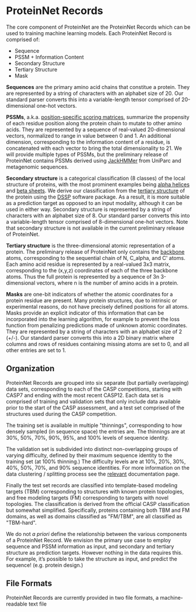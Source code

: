 # ProteinNet Records
The core component of ProteinNet are the ProteinNet Records which can be used to training machine learning models. Each ProteinNet Record is comprised of:

* Sequence
* PSSM + Information Content
* Secondary Structure
* Tertiary Structure
* Mask

**Sequences** are the primary amino acid chains that constitue a protein. They are represented by a string of characters with an alphabet size of 20. Our standard parser converts this into a variable-length tensor comprised of 20-dimensional one-hot vectors.

**PSSMs**, a.k.a. [position-specific scoring matrices](https://en.wikipedia.org/wiki/Position_weight_matrix), summarize the propensity of each residue position along the protein chain to mutate to other amino acids. They are represented by a sequence of real-valued 20-dimensional vectors, normalized to range in value between 0 and 1. An additional dimension, corresponding to the information content of a residue, is concatenated with each vector to bring the total dimensionality to 21. We will provide multiple types of PSSMs, but the preliminary release of ProteinNet contains PSSMs derived using [JackHMMer](http://hmmer.org) from UniParc and metagenomic sequences.

**Secondary structure** is a categorical classification (8 classes) of the local structure of proteins, with the most prominent examples being [alpha helices](https://en.wikipedia.org/wiki/Alpha_helix) and [beta sheets](https://en.wikipedia.org/wiki/Beta_sheet). We derive our classification from the [tertiary structure](https://en.wikipedia.org/wiki/Protein_tertiary_structure) of the protein using the [DSSP](http://swift.cmbi.ru.nl/gv/dssp/) software package. As a result, it is more suitable as a prediction target as opposed to an input modality, although it can be used in either way. Secondary structure is represented by a string of characters with an alphabet size of 8. Our standard parser converts this into a variable-length tensor comprised of 8-dimensional one-hot vectors. Note that secondary structure is not available in the current preliminary release of ProteinNet.

**Tertiary structure** is the three-dimensional atomic representation of a protein. The preliminary release of ProteinNet only contains the [backbone](https://en.wikipedia.org/wiki/Backbone_chain) atoms, corresponding to the sequential chain of N, C_alpha, and C' atoms. Each amino acid residue is represented by a real-valued 3x3 matrix, corresponding to the (x,y,z) coordinates of each of the three backbone atoms. Thus the full protein is represented by a sequence of 3n 3-dimensional vectors, where n is the number of amino acids in a protein.

**Masks** are one-bit indicators of whether the atomic coordinates for a protein residue are present. Many protein structures, due to intrinsic or experimental reasons, do not have precisely defined positions for all atoms. Masks provide an explicit indicator of this information that can be incorporated into the learning algorithm, for example to prevent the loss function from penalizing predictions made of unknown atomic coordinates. They are represented by a string of characters with an alphabet size of 2 (+/-). Our standard parser converts this into a 2D binary matrix where columns and rows of residues containing missing atoms are set to 0, and all other entries are set to 1.

## Organization

ProteinNet Records are grouped into six separate (but partially overlapping) data sets, corresponding to each of the CASP competitions, starting with CASP7 and ending with the most recent CASP12. Each data set is comprised of training and validation sets that only include data available prior to the start of the CASP assessment, and a test set comprised of the structures used during the CASP competition. 

The training set is available in multiple "thinnings", corresponding to how densely sampled (in sequence space) the entries are. The thinnings are at 30%, 50%, 70%, 90%, 95%, and 100% levels of sequence identity.

The validation set is subdivided into distinct non-overlapping groups of varying difficulty, defined by their maximum sequence identity to the training set (at 100% thinning.) The difficulty levels are at 10%, 20%, 30%, 40%, 50%, 70%, and 90% sequence identities. For more information on the data clustering / splitting process see the [relevant](splitting_methodology.md) documentation page.

Finally the test set records are classified into template-based modeling targets (TBM) corresponding to structures with known protein topologies, and free modeling targets (FM) corresponding to targets with novel topologies. The classification is derived from the official CASP classification but somewhat simplified. Specifically, proteins containing both TBM and FM domains, as well as domains classified as "FM/TBM", are all classified as "TBM-hard".

We do not _a priori_ define the relationship between the various components of a ProteinNet Record. We envision the primary use case to employ sequence and PSSM information as input, and secondary and tertiary structure as prediction targets. However nothing in the data requires this. For example, it’s possible to take the structure as input, and predict the sequence! (e.g. protein design.)

## File Formats

ProteinNet Records are currently provided in two file formats, a machine-readable text file 
